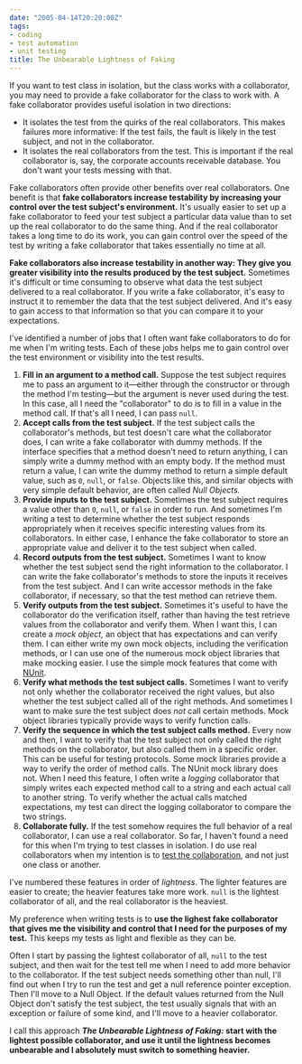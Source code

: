 ```yaml
---
date: "2005-04-14T20:20:00Z"
tags:
- coding
- test automation
- unit testing
title: The Unbearable Lightness of Faking
---
```


<p>If you want to test class in isolation, but the class works with a collaborator, you may need to provide a fake collaborator for the class to work with. A fake collaborator provides useful isolation in two directions:</p>

<ul>
	<li>It isolates the test from the quirks of the real collaborators. This makes failures more informative: If the test fails, the fault is likely in the test subject, and not in the collaborator.</li>
	<li>It isolates the real collaborators from the test. This is important if the real collaborator is, say, the corporate accounts receivable database. You don't want your tests messing with that.</li>
</ul>
Fake collaborators often provide other benefits over real collaborators.  One benefit is that <strong>fake collaborators increase testability by increasing your control over the test subject's environment.</strong> It's usually easier to set up a fake collaborator to feed your test subject a particular data value than to set up the real collaborator to do the same thing. And if the real collaborator takes a long time to do its work, you can gain control over the speed of the test by writing a fake collaborator that takes essentially no time at all.

<strong>Fake collaborators also increase testability in another way: They give you greater visibility into the results produced by the test subject.</strong> Sometimes it's difficult or time consuming to observe what data the test subject delivered to a real collaborator. If you write a fake collaborator, it's easy to instruct it to remember the data that the test subject delivered. And it's easy to gain access to that information so that you can compare it to your expectations.

I've identified a number of jobs that I often want fake collaborators to do for me when I'm writing tests. Each of these jobs helps me to gain control over the test environment or visibility into the test results.
<ol>
	<li> <strong>Fill in an argument to a method call.</strong> Suppose the test subject requires me to pass an argument to it—either through the constructor or through the method I'm testing—but the argument is never used during the test. In this case, all I need the "collaborator" to do is to fill in a value in the method call. If that's all I need, I can pass <code>null</code>.</li>
	<li> <strong>Accept calls from the test subject.</strong> If the test subject calls the collaborator's methods, but test doesn't care what the collaborator does, I can write a fake collaborator with dummy methods. If the interface specifies that a method doesn't need to return anything, I can simply write a dummy method with an empty body. If the method must return a value, I can write the dummy method to return a simple default value, such as <code>0</code>, <code>null</code>, or <code>false</code>.  Objects like this, and similar objects with very simple default behavior, are often called <em>Null Objects.</em></li>
	<li> <strong>Provide inputs to the test subject.</strong>  Sometimes the test subject requires a value other than <code>0</code>, <code>null</code>, or <code>false</code> in order to run. And sometimes I'm writing a test to determine whether the test subject responds appropriately when it receives specific interesting values from its collaborators. In either case, I enhance the fake collaborator to store an appropriate value and deliver it to the test subject when called.</li>
	<li> <strong>Record outputs from the test subject.</strong> Sometimes I want to know whether the test subject send the right information to the collaborator. I can write the fake collaborator's methods to store the inputs it receives from the test subject. And I can write accessor methods in the fake collaborator, if necessary, so that the test method can retrieve them.</li>
	<li> <strong>Verify outputs from the test subject.</strong> Sometimes it's useful to have the collaborator do the verification itself, rather than having the test retrieve values from the collaborator and verify them. When I want this, I can create a <em>mock object,</em> an object that has expectations and can verify them. I can either write my own mock objects, including the verification methods, or I can use one of the numerous mock object libraries that make mocking easier. I use the simple mock features that come with <a href="http://www.nunit.org/">NUnit</a>.</li>
	<li> <strong>Verify what methods the test subject calls.</strong> Sometimes I want to verify not only whether the collaborator received the right values, but also whether the test subject called all of the right methods. And sometimes I want to make sure the test subject does <em>not</em> call certain methods.  Mock object libraries typically provide ways to verify function calls.</li>
	<li> <strong>Verify the sequence in which the test subject calls method.</strong> Every now and then, I want to verify that the test subject not only called the right methods on the collaborator, but also called them in a specific order. This can be useful for testing protocols. Some mock libraries provide a way to verify the order of method calls. The NUnit mock library does not. When I need this feature, I often write a <em>logging</em> collaborator that simply writes each expected method call to a string and each actual call to another string. To verify whether the actual calls matched expectations, my test can direct the logging collaborator to compare the two strings.</li>
	<li> <strong>Collaborate fully.</strong> If the test somehow requires the full behavior of a real collaborator, I can use a real collaborator. So far, I haven't found a need for this when I'm trying to test classes in isolation. I do use real collaborators when my intention is to <a href="/dalecoding/2005/04/isolation">test the collaboration</a>, and not just one class or another.</li>
</ol>
I've numbered these features in order of <em>lightness</em>.  The lighter features are easier to create; the heavier features take more work.  <code>null</code> is the lightest collaborator of all, and the real collaborator is the heaviest.

My preference when writing tests is to <strong>use the lighest fake collaborator that gives me the visibility and control that I need for the purposes of my test.</strong>  This keeps my tests as light and flexible as they can be.

Often I start by passing the lightest collaborator of all, <code>null</code> to the test subject, and then wait for the test tell me when I need to add more behavior to the collaborator. If the test subject needs something other than null, I'll find out when I try to run the test and get a null reference pointer exception. Then I'll move to a Null Object. If the default values returned from the Null Object don't satisfy the test subject, the test usually signals that with an exception or failure of some kind, and I'll move to a heavier collaborator.

I call this approach <strong> <em>The Unbearable Lightness of Faking:</em> start with the lightest possible collaborator, and use it until the lightness becomes unbearable and I absolutely must switch to something heavier.</strong>
